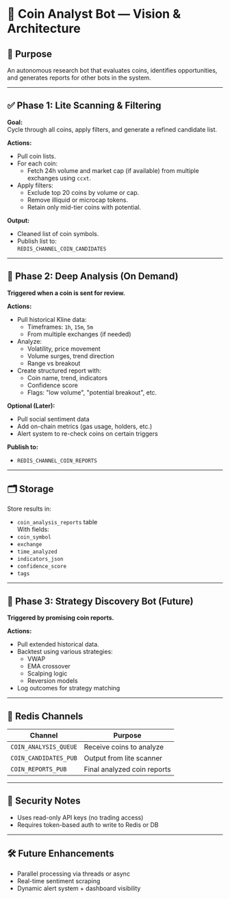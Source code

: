 # 🧠 Coin Analyst Bot — Vision & Architecture

## 🔹 Purpose
An autonomous research bot that evaluates coins, identifies opportunities, and generates reports for other bots in the system.

---

## ✅ Phase 1: Lite Scanning & Filtering

**Goal:**  
Cycle through all coins, apply filters, and generate a refined candidate list.

**Actions:**
- Pull coin lists.
- For each coin:
  - Fetch 24h volume and market cap (if available) from multiple exchanges using `ccxt`.
- Apply filters:
  - Exclude top 20 coins by volume or cap.
  - Remove illiquid or microcap tokens.
  - Retain only mid-tier coins with potential.

**Output:**
- Cleaned list of coin symbols.
- Publish list to:  
  `REDIS_CHANNEL_COIN_CANDIDATES`

---

## 🔎 Phase 2: Deep Analysis (On Demand)

**Triggered when a coin is sent for review.**

**Actions:**
- Pull historical Kline data:
  - Timeframes: `1h`, `15m`, `5m`
  - From multiple exchanges (if needed)
- Analyze:
  - Volatility, price movement
  - Volume surges, trend direction
  - Range vs breakout
- Create structured report with:
  - Coin name, trend, indicators
  - Confidence score
  - Flags: "low volume", "potential breakout", etc.

**Optional (Later):**
- Pull social sentiment data
- Add on-chain metrics (gas usage, holders, etc.)
- Alert system to re-check coins on certain triggers

**Publish to:**
- `REDIS_CHANNEL_COIN_REPORTS`

---

## 🗂 Storage

Store results in:
- `coin_analysis_reports` table  
With fields:
- `coin_symbol`
- `exchange`
- `time_analyzed`
- `indicators_json`
- `confidence_score`
- `tags`

---

## 🔁 Phase 3: Strategy Discovery Bot (Future)

**Triggered by promising coin reports.**

**Actions:**
- Pull extended historical data.
- Backtest using various strategies:
  - VWAP
  - EMA crossover
  - Scalping logic
  - Reversion models
- Log outcomes for strategy matching

---

## 📡 Redis Channels

| Channel                     | Purpose                         |
|----------------------------|----------------------------------|
| `COIN_ANALYSIS_QUEUE`      | Receive coins to analyze         |
| `COIN_CANDIDATES_PUB`      | Output from lite scanner         |
| `COIN_REPORTS_PUB`         | Final analyzed coin reports      |

---

## 🔐 Security Notes

- Uses read-only API keys (no trading access)
- Requires token-based auth to write to Redis or DB

---

## 🛠 Future Enhancements

- Parallel processing via threads or async
- Real-time sentiment scraping
- Dynamic alert system + dashboard visibility
